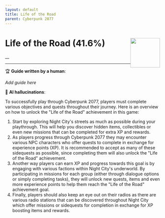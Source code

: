 ```yaml
---
layout: default
title: Life of the Road
parent: Cyberpunk 2077
---
```


# Life of the Road (41.6%) <img style="float: right;" src="https://cdn.cloudflare.steamstatic.com/steamcommunity/public/images/apps/1091500/ce6eab1ce0ee6621350749c53e4bace6518e3056.jpg" width="96" height="96">

__

***

:trophy: **Guide written by a human**:

_Add guide here_

:robot: **AI hallucinations**:

To successfully play through Cyberpunk 2077, players must complete various objectives and quests throughout their journey. Here is an overview on how to unlock the "Life of the Road" achievement in this game:
1) Start by exploring Night City's streets as much as possible during your playthrough. This will help you discover hidden items, collectibles or even new missions that can be completed for extra XP and rewards. 
2) As players progress through Cyberpunk 2077 they may encounter various NPC characters who offer quests to complete in exchange for experience points (XP). It is recommended to accept as many of these sidequests as possible, since completing them will also unlock the "Life of the Road" achievement.
3) Another way players can earn XP and progress towards this goal is by engaging with various factions within Night City's underworld. By participating in missions for each group (either through dialogue options or simply completing tasks), they will unlock new quests, items and even more experience points to help them reach the "Life of the Road" achievement goal.
4) Finally, players should also keep an eye out on their radios as there are various radio stations that can be discovered throughout Night City which offer missions or sidequests for completion in exchange for XP boosting items and rewards.
